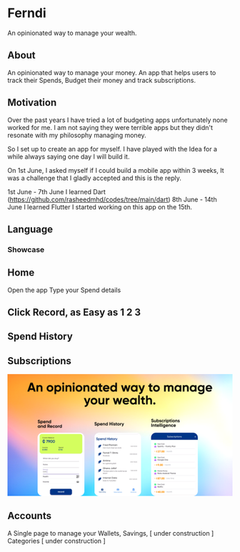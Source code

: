 # Ferndi

An opinionated way to manage your wealth. 

## About
An opinionated way to manage your money. 
An app that helps users to track their Spends, Budget their money and track subscriptions.

## Motivation
Over the past years I have tried a lot of budgeting apps unfortunately
none worked for me. I am not saying they were terrible apps but
they didn't resonate with my philosophy managing money.

So I set up to create an app for myself. I have played with the Idea for a while
always saying one day I will build it.

On 1st June, I asked myself if I could build a mobile app within 3 weeks,
It was a challenge that I gladly accepted and this is the reply.

1st June - 7th June I learned Dart (https://github.com/rasheedmhd/codes/tree/main/dart)
8th June - 14th June I learned Flutter 
I started working on this app on the 15th.

## Language


### Showcase

## Home 
Open the app
Type your Spend details
## Click Record, as Easy as 1 2 3
## Spend History
## Subscriptions
![Home](lib/assets/showcase/showcase.png)  


## Accounts
A Single page to manage your
Wallets, 
Savings, [ under construction ]
Categories [ under construction ]
